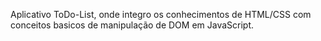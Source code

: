 Aplicativo ToDo-List, onde integro os conhecimentos de HTML/CSS com conceitos basicos de manipulação de DOM em JavaScript.